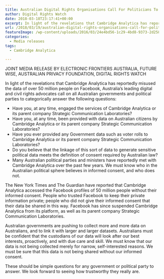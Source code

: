 ```yaml
---
title: Australian Digital Rights Organisations Call For Politicians To Clarify Their Dealings With Cambridge Analytica
author: Digital Rights Watch
date: 2018-03-18T23:17:41+00:00
excerpt: In light of the revelations that Cambridge Analytica has reportedly misused the data of over 50 million people on Facebook, Australia’s leading digital and civil rights advocates call on all Australian governments and political parties to categorically answer several questions.
url: /2018/03/19/australian-digital-rights-organisations-call-for-politicians-to-clarify-their-dealings-with-cambridge-analytica/
featureImage: /wp-content/uploads/2016/03/24e4bd56-1c29-4bd8-9373-2d2586160f1f.jpg
categories:
  - Media releases
tags:
  - Cambridge Analytica

---
```

JOINT MEDIA RELEASE BY ELECTRONIC FRONTIERS AUSTRALIA, FUTURE WISE, AUSTRALIAN PRIVACY FOUNDATION, DIGITAL RIGHTS WATCH

In light of the revelations that Cambridge Analytica has reportedly misused the data of over 50 million people on Facebook, Australia’s leading digital and civil rights advocates call on all Australian governments and political parties to categorically answer the following questions:

  * Have you, at any time, engaged the services of Cambridge Analytica or its parent company Strategic Communication Laboratories?
  * Have you, at any time, been provided with data on Australian citizens by Cambridge Analytica or its parent company Strategic Communication Laboratories?
  * Have you ever provided any Government data such as voter rolls to Cambridge Analytica or its parent company Strategic Communication Laboratories?
  * Do you believe that the linkage of this sort of data to generate sensitive political data meets the definition of consent required by Australian law?
  * Many Australian political parties and ministers have reportedly met with Cambridge Analytica over the past few years. We must know who in the Australian political sphere believes in informed consent, and who does not.

The New York Times and The Guardian have reported that Cambridge Analytica accessed the Facebook profiles of 50 million people without their informed consent. People who trusted Facebook to keep their private information private; people who did not give their informed consent that their data be shared in this way. Facebook has since suspended Cambridge Analytica from its platform, as well as its parent company Strategic Communication Laboratories.

Australian governments are pushing to collect more and more data on Australians, and to link it with larger and larger datasets. Australians must be confident that the custodians of our data will look after our best interests, proactively, and with due care and skill. We must know that our data is not being collected merely for narrow, self-interested reasons. We must be sure that this data is not being shared without our informed consent.

These should be simple questions for any government or political party to answer. We look forward to seeing how trustworthy they really are.